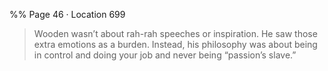 %% Page 46 · Location 699 
> Wooden wasn’t about rah-rah speeches or inspiration. He saw those extra emotions as a burden. Instead, his philosophy was about being in control and doing your job and never being “passion’s slave.” 
